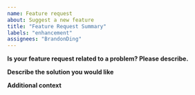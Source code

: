 ```yaml
---
name: Feature request
about: Suggest a new feature
title: "Feature Request Summary"
labels: "enhancement"
assignees: "BrandonDing"
---
```


**Is your feature request related to a problem? Please describe.**

<!-- A clear and concise description of what the problem is. Ex. I'm always frustrated when ... -->

**Describe the solution you would like**

<!-- A clear and concise description of what you want to happen. -->

**Additional context**

<!-- Add any other context or screenshots about the feature request here. -->
